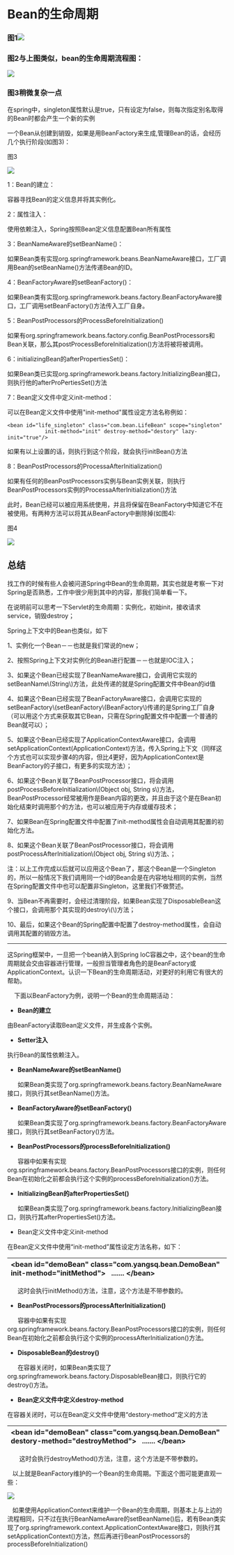 # Bean的生命周期

### **图1**![](/assets/import-springbean-01.png)

### **图2与上图类似，bean的生命周期流程图**：

![](/assets/import-springbean-02.png)

### **图3稍微复杂一点**

在spring中，singleton属性默认是true，只有设定为false，则每次指定别名取得的Bean时都会产生一个新的实例

一个Bean从创建到销毁，如果是用BeanFactory来生成,管理Bean的话，会经历几个执行阶段\(如图3\)：

图3

![](/assets/import-springbean-03.png)

1：Bean的建立：

容器寻找Bean的定义信息并将其实例化。

2：属性注入：

使用依赖注入，Spring按照Bean定义信息配置Bean所有属性

3：BeanNameAware的setBeanName\(\)：

如果Bean类有实现org.springframework.beans.BeanNameAware接口，工厂调用Bean的setBeanName\(\)方法传递Bean的ID。

4：BeanFactoryAware的setBeanFactory\(\)：

如果Bean类有实现org.springframework.beans.factory.BeanFactoryAware接口，工厂调用setBeanFactory\(\)方法传入工厂自身。

5：BeanPostProcessors的ProcessBeforeInitialization\(\)

如果有org.springframework.beans.factory.config.BeanPostProcessors和Bean关联，那么其postProcessBeforeInitialization\(\)方法将被将被调用。

6：initializingBean的afterPropertiesSet\(\)：

如果Bean类已实现org.springframework.beans.factory.InitializingBean接口，则执行他的afterProPertiesSet\(\)方法

7：Bean定义文件中定义init-method：

可以在Bean定义文件中使用"init-method"属性设定方法名称例如：

```
<bean id="life_singleton" class="com.bean.LifeBean" scope="singleton" 
            init-method="init" destroy-method="destory" lazy-init="true"/>
```

如果有以上设置的话，则执行到这个阶段，就会执行initBean\(\)方法

8：BeanPostProcessors的ProcessaAfterInitialization\(\)

如果有任何的BeanPostProcessors实例与Bean实例关联，则执行BeanPostProcessors实例的ProcessaAfterInitialization\(\)方法

此时，Bean已经可以被应用系统使用，并且将保留在BeanFactory中知道它不在被使用。有两种方法可以将其从BeanFactory中删除掉\(如图4\):

图4

![](/assets/import-springbean-04.png)

## **总结**

找工作的时候有些人会被问道Spring中Bean的生命周期，其实也就是考察一下对Spring是否熟悉，工作中很少用到其中的内容，那我们简单看一下。

在说明前可以思考一下Servlet的生命周期：实例化，初始init，接收请求service，销毁destroy；

Spring上下文中的Bean也类似，如下

1、实例化一个Bean－－也就是我们常说的new；

2、按照Spring上下文对实例化的Bean进行配置－－也就是IOC注入；

3、如果这个Bean已经实现了BeanNameAware接口，会调用它实现的setBeanName\\(String\\)方法，此处传递的就是Spring配置文件中Bean的id值

4、如果这个Bean已经实现了BeanFactoryAware接口，会调用它实现的setBeanFactory\\(setBeanFactory\\(BeanFactory\\)传递的是Spring工厂自身（可以用这个方式来获取其它Bean，只需在Spring配置文件中配置一个普通的Bean就可以）；

5、如果这个Bean已经实现了ApplicationContextAware接口，会调用setApplicationContext\(ApplicationContext\)方法，传入Spring上下文（同样这个方式也可以实现步骤4的内容，但比4更好，因为ApplicationContext是BeanFactory的子接口，有更多的实现方法）；

6、如果这个Bean关联了BeanPostProcessor接口，将会调用postProcessBeforeInitialization\\(Object obj, String s\\)方法，BeanPostProcessor经常被用作是Bean内容的更改，并且由于这个是在Bean初始化结束时调用那个的方法，也可以被应用于内存或缓存技术；

7、如果Bean在Spring配置文件中配置了init-method属性会自动调用其配置的初始化方法。

8、如果这个Bean关联了BeanPostProcessor接口，将会调用postProcessAfterInitialization\\(Object obj, String s\\)方法、；

注：以上工作完成以后就可以应用这个Bean了，那这个Bean是一个Singleton的，所以一般情况下我们调用同一个id的Bean会是在内容地址相同的实例，当然在Spring配置文件中也可以配置非Singleton，这里我们不做赘述。

9、当Bean不再需要时，会经过清理阶段，如果Bean实现了DisposableBean这个接口，会调用那个其实现的destroy\\(\\)方法；

10、最后，如果这个Bean的Spring配置中配置了destroy-method属性，会自动调用其配置的销毁方法。

---



这Spring框架中，一旦把一个bean纳入到Spring IoC容器之中，这个bean的生命周期就会交由容器进行管理，一般担当管理者角色的是BeanFactory或ApplicationContext。认识一下Bean的生命周期活动，对更好的利用它有很大的帮助。

    下面以BeanFactory为例，说明一个Bean的生命周期活动：

* **Bean的建立**

由BeanFactory读取Bean定义文件，并生成各个实例。

* **Setter注入**

执行Bean的属性依赖注入。

* **BeanNameAware的setBeanName\(\)**

      如果Bean类实现了org.springframework.beans.factory.BeanNameAware接口，则执行其setBeanName\(\)方法。

* **BeanFactoryAware的setBeanFactory\(\)**

      如果Bean类实现了org.springframework.beans.factory.BeanFactoryAware接口，则执行其setBeanFactory\(\)方法。

* **BeanPostProcessors的processBeforeInitialization\(\)**

      容器中如果有实现org.springframework.beans.factory.BeanPostProcessors接口的实例，则任何Bean在初始化之前都会执行这个实例的processBeforeInitialization\(\)方法。

* **InitializingBean的afterPropertiesSet\(\)**

      如果Bean类实现了org.springframework.beans.factory.InitializingBean接口，则执行其afterPropertiesSet\(\)方法。

* Bean定义文件中定义init-method

在Bean定义文件中使用“init-method”属性设定方法名称，如下：

| &lt;bean id="demoBean" class="com.yangsq.bean.DemoBean" init-method="initMethod"&gt;   ....... &lt;/bean&gt; |
| :--- |


      这时会执行initMethod\(\)方法，注意，这个方法是不带参数的。

* **BeanPostProcessors的processAfterInitialization\(\)**

      容器中如果有实现org.springframework.beans.factory.BeanPostProcessors接口的实例，则任何Bean在初始化之前都会执行这个实例的processAfterInitialization\(\)方法。

* **DisposableBean的destroy\(\)**

      在容器关闭时，如果Bean类实现了org.springframework.beans.factory.DisposableBean接口，则执行它的destroy\(\)方法。

* **Bean定义文件中定义destroy-method**

在容器关闭时，可以在Bean定义文件中使用“destory-method”定义的方法

| &lt;bean id="demoBean" class="com.yangsq.bean.DemoBean" destory-method="destroyMethod"&gt;   ....... &lt;/bean&gt; |
| :--- |


       这时会执行destroyMethod\(\)方法，注意，这个方法是不带参数的。

   以上就是BeanFactory维护的一个Bean的生命周期。下面这个图可能更直观一些：

![](https://images0.cnblogs.com/blog2015/685971/201507/161744300481894.jpg)

   如果使用ApplicationContext来维护一个Bean的生命周期，则基本上与上边的流程相同，只不过在执行BeanNameAware的setBeanName\(\)后，若有Bean类实现了org.springframework.context.ApplicationContextAware接口，则执行其setApplicationContext\(\)方法，然后再进行BeanPostProcessors的processBeforeInitialization\(\)



